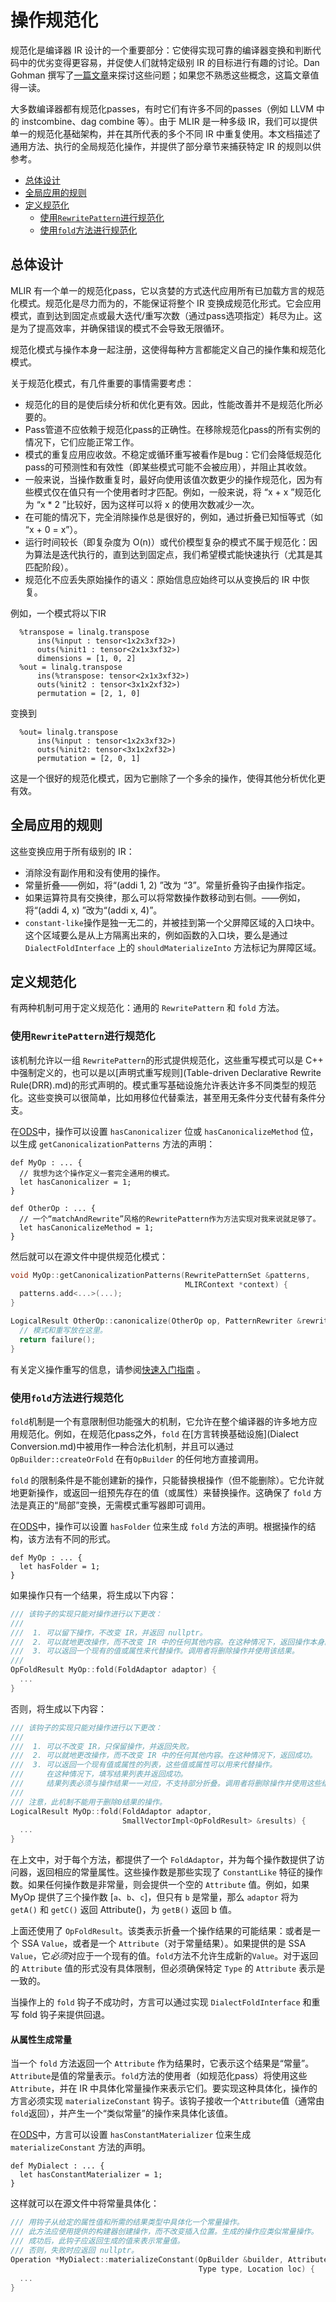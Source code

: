 # 操作规范化

规范化是编译器 IR 设计的一个重要部分：它使得实现可靠的编译器变换和判断代码中的优劣变得更容易，并促使人们就特定级别 IR 的目标进行有趣的讨论。Dan Gohman 撰写了[一篇文章](https://sunfishcode.github.io/blog/2018/10/22/Canonicalization.html)来探讨这些问题；如果您不熟悉这些概念，这篇文章值得一读。

大多数编译器都有规范化passes，有时它们有许多不同的passes（例如 LLVM 中的 instcombine、dag combine 等）。由于 MLIR 是一种多级 IR，我们可以提供单一的规范化基础架构，并在其所代表的多个不同 IR 中重复使用。本文档描述了通用方法、执行的全局规范化操作，并提供了部分章节来捕获特定 IR 的规则以供参考。

- [总体设计](#总体设计)
- [全局应用的规则](#全局应用的规则)
- [定义规范化](#定义规范化)
  - [使用`RewritePattern`进行规范化](#使用`RewritePattern`进行规范化)
  - [使用`fold`方法进行规范化](#使用`fold`方法进行规范化)

## 总体设计

MLIR 有一个单一的规范化pass，它以贪婪的方式迭代应用所有已加载方言的规范化模式。规范化是尽力而为的，不能保证将整个 IR 变换成规范化形式。它会应用模式，直到达到固定点或最大迭代/重写次数（通过pass选项指定）耗尽为止。这是为了提高效率，并确保错误的模式不会导致无限循环。

规范化模式与操作本身一起注册，这使得每种方言都能定义自己的操作集和规范化模式。

关于规范化模式，有几件重要的事情需要考虑：

- 规范化的目的是使后续分析和优化更有效。因此，性能改善并不是规范化所必要的。
- Pass管道不应依赖于规范化pass的正确性。在移除规范化pass的所有实例的情况下，它们应能正常工作。
- 模式的重复应用应收敛。不稳定或循环重写被看作是bug：它们会降低规范化pass的可预测性和有效性（即某些模式可能不会被应用），并阻止其收敛。
- 一般来说，当操作数重复时，最好向使用该值次数更少的操作规范化，因为有些模式仅在值只有一个使用者时才匹配。例如，一般来说，将 “x + x ”规范化为 “x * 2 ”比较好，因为这样可以将 x 的使用次数减少一次。
- 在可能的情况下，完全消除操作总是很好的，例如，通过折叠已知恒等式（如 “x + 0 = x”）。
- 运行时间较长（即复杂度为 O(n)）或代价模型复杂的模式不属于规范化：因为算法是迭代执行的，直到达到固定点，我们希望模式能快速执行（尤其是其匹配阶段）。
- 规范化不应丢失原始操作的语义：原始信息应始终可以从变换后的 IR 中恢复。

例如，一个模式将以下IR

```
  %transpose = linalg.transpose
      ins(%input : tensor<1x2x3xf32>)
      outs(%init1 : tensor<2x1x3xf32>)
      dimensions = [1, 0, 2]
  %out = linalg.transpose
      ins(%transpose: tensor<2x1x3xf32>)
      outs(%init2 : tensor<3x1x2xf32>)
      permutation = [2, 1, 0]
```

变换到

```
  %out= linalg.transpose
      ins(%input : tensor<1x2x3xf32>)
      outs(%init2: tensor<3x1x2xf32>)
      permutation = [2, 0, 1]
```

这是一个很好的规范化模式，因为它删除了一个多余的操作，使得其他分析优化更有效。

## 全局应用的规则

这些变换应用于所有级别的 IR：

- 消除没有副作用和没有使用的操作。
- 常量折叠——例如，将“(addi 1, 2) ”改为 “3”。常量折叠钩子由操作指定。
- 如果运算符具有交换律，那么可以将常数操作数移动到右侧。——例如，将“(addi 4, x) ”改为“(addi x, 4)”。
- `constant-like`操作是独一无二的，并被挂到第一个父屏障区域的入口块中。这个区域要么是从上方隔离出来的，例如函数的入口块，要么是通过 `DialectFoldInterface` 上的 `shouldMaterializeInto` 方法标记为屏障区域。

## 定义规范化

有两种机制可用于定义规范化：通用的 `RewritePattern` 和 `fold` 方法。

### 使用`RewritePattern`进行规范化

该机制允许以一组 `RewritePattern`的形式提供规范化，这些重写模式可以是 C++ 中强制定义的，也可以是以[声明式重写规则](Table-driven Declarative Rewrite Rule(DRR).md)的形式声明的。模式重写基础设施允许表达许多不同类型的规范化。这些变换可以很简单，比如用移位代替乘法，甚至用无条件分支代替有条件分支。

在[ODS](Defining%20Dialects/Operation%20Definition%20Specification%20(ODS).md)中，操作可以设置 `hasCanonicalizer` 位或 `hasCanonicalizeMethod` 位，以生成 `getCanonicalizationPatterns` 方法的声明：

```tablegen
def MyOp : ... {
  // 我想为这个操作定义一套完全通用的模式。
  let hasCanonicalizer = 1;
}

def OtherOp : ... {
  // 一个“matchAndRewrite”风格的RewritePattern作为方法实现对我来说就足够了。
  let hasCanonicalizeMethod = 1;
}
```

然后就可以在源文件中提供规范化模式：

```c++
void MyOp::getCanonicalizationPatterns(RewritePatternSet &patterns,
                                       MLIRContext *context) {
  patterns.add<...>(...);
}

LogicalResult OtherOp::canonicalize(OtherOp op, PatternRewriter &rewriter) {
  // 模式和重写放在这里。
  return failure();
}
```

有关定义操作重写的信息，请参阅[快速入门指南](Tutorials/Quickstart%20tutorial%20to%20adding%20MLIR%20graph%20rewrite.md) 。

### 使用`fold`方法进行规范化

`fold`机制是一个有意限制但功能强大的机制，它允许在整个编译器的许多地方应用规范化。例如，在规范化pass之外，`fold` 在[方言转换基础设施](Dialect Conversion.md)中被用作一种合法化机制，并且可以通过 `OpBuilder::createOrFold` 在有`OpBuilder` 的任何地方直接调用。

`fold` 的限制条件是不能创建新的操作，只能替换根操作（但不能删除）。它允许就地更新操作，或返回一组预先存在的值（或属性）来替换操作。这确保了 `fold` 方法是真正的“局部”变换，无需模式重写器即可调用。

在[ODS](Defining%20Dialects/Operation%20Definition%20Specification%20(ODS).md)中，操作可以设置 `hasFolder` 位来生成 `fold` 方法的声明。根据操作的结构，该方法有不同的形式。

```tablegen
def MyOp : ... {
  let hasFolder = 1;
}
```

如果操作只有一个结果，将生成以下内容：

```c++
/// 该钩子的实现只能对操作进行以下更改：
///
///  1. 可以留下操作，不改变 IR，并返回 nullptr。
///  2. 可以就地更改操作，而不改变 IR 中的任何其他内容。在这种情况下，返回操作本身。
///  3. 可以返回一个现有的值或属性来代替操作。调用者将删除操作并使用该结果。
///
OpFoldResult MyOp::fold(FoldAdaptor adaptor) {
  ...
}
```

否则，将生成以下内容：

```c++
/// 该钩子的实现只能对操作进行以下更改：
///
///  1. 可以不改变 IR，只保留操作，并返回失败。
///  2. 可以就地更改操作，而不改变 IR 中的任何其他内容。在这种情况下，返回成功。
///  3. 可以返回一个现有值或属性的列表，这些值或属性可以用来代替操作。
///		在这种情况下，填写结果列表并返回成功。
///		结果列表必须与操作结果一一对应，不支持部分折叠。调用者将删除操作并使用这些结果。
///
/// 注意，此机制不能用于删除0结果的操作。
LogicalResult MyOp::fold(FoldAdaptor adaptor,
                         SmallVectorImpl<OpFoldResult> &results) {
  ...
}
```

在上文中，对于每个方法，都提供了一个 `FoldAdaptor`，并为每个操作数提供了访问器，返回相应的常量属性。这些操作数是那些实现了 `ConstantLike` 特征的操作数。如果任何操作数是非常量，则会提供一个空的 `Attribute` 值。例如，如果 MyOp 提供了三个操作数 [`a`、`b`、`c`]，但只有 `b` 是常量，那么 `adaptor` 将为 `getA()` 和 `getC()` 返回 Attribute()，为 `getB()` 返回 b 值。

上面还使用了 `OpFoldResult`。该类表示折叠一个操作结果的可能结果：或者是一个 SSA `Value`，或者是一个 `Attribute`（对于常量结果）。如果提供的是 SSA `Value`，它*必须*对应于一个现有的值。`fold`方法不允许生成新的`Value`。对于返回的 `Attribute` 值的形式没有具体限制，但必须确保特定 `Type` 的 `Attribute` 表示是一致的。

当操作上的 `fold` 钩子不成功时，方言可以通过实现 `DialectFoldInterface` 和重写 fold 钩子来提供回退。

#### 从属性生成常量

当一个 `fold` 方法返回一个 `Attribute` 作为结果时，它表示这个结果是“常量”。`Attribute`是值的常量表示。`fold`方法的使用者（如规范化pass）将使用这些`Attribute`，并在 IR 中具体化常量操作来表示它们。要实现这种具体化，操作的方言必须实现 `materializeConstant` 钩子。该钩子接收一个`Attribute`值（通常由`fold`返回），并产生一个“类似常量”的操作来具体化该值。

在[ODS](Defining%20Dialects/Operation%20Definition%20Specification%20(ODS).md)中，方言可以设置 `hasConstantMaterializer` 位来生成 `materializeConstant` 方法的声明。

```tablegen
def MyDialect : ... {
  let hasConstantMaterializer = 1;
}
```

这样就可以在源文件中将常量具体化：

```c++
/// 用钩子从给定的属性值和所需的结果类型中具体化一个常量操作。
///	此方法应使用提供的构建器创建操作，而不改变插入位置。生成的操作应类似常量操作。
///	成功后，此钩子应返回生成的值来表示常量值。
/// 否则，失败时应返回 nullptr。
Operation *MyDialect::materializeConstant(OpBuilder &builder, Attribute value,
                                          Type type, Location loc) {
  ...
}
```